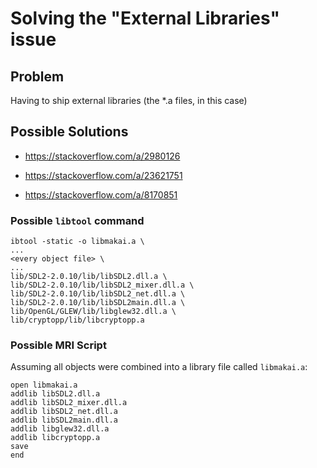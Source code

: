 # Solving the "External Libraries" issue

## Problem

Having to ship external libraries (the *.a files, in this case)

## Possible Solutions

- https://stackoverflow.com/a/2980126

- https://stackoverflow.com/a/23621751

- https://stackoverflow.com/a/8170851

### Possible `libtool` command

```
ibtool -static -o libmakai.a \
...
<every object file> \
...
lib/SDL2-2.0.10/lib/libSDL2.dll.a \
lib/SDL2-2.0.10/lib/libSDL2_mixer.dll.a \
lib/SDL2-2.0.10/lib/libSDL2_net.dll.a \
lib/SDL2-2.0.10/lib/libSDL2main.dll.a \
lib/OpenGL/GLEW/lib/libglew32.dll.a \
lib/cryptopp/lib/libcryptopp.a
```

### Possible MRI Script

Assuming all objects were combined into a library file called `libmakai.a`:

```mri
open libmakai.a
addlib libSDL2.dll.a
addlib libSDL2_mixer.dll.a
addlib libSDL2_net.dll.a
addlib libSDL2main.dll.a
addlib libglew32.dll.a
addlib libcryptopp.a
save
end
```
